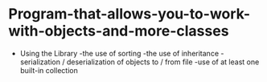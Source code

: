 # Program-that-allows-you-to-work-with-objects-and-more-classes
- Using the Library -the use of sorting -the use of inheritance -serialization / deserialization of objects to / from file -use of at least one built-in collection
